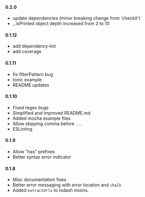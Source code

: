 #### 0.2.0
* update dependencies (minor breaking change from 'checkit')
* _.isPrinted object depth increased from 2 to 10

#### 0.1.12
* add dependency-lint
* add coverage

#### 0.1.11
* fix filterPattern bug
* tonic example
* README updates

#### 0.1.10
* Fixed regex bugs
* Simplified and improved README.md
* Added mocha example files
* Allow skipping comma before `...`
* ESLinting

#### 0.1.9
* Allow "has" prefixes
* Better syntax error indicator

#### 0.1.8
* Misc documentation fixes
* Better error messaging with error location and `chalk`
* Added `extractUrls` to lodash mixins.
